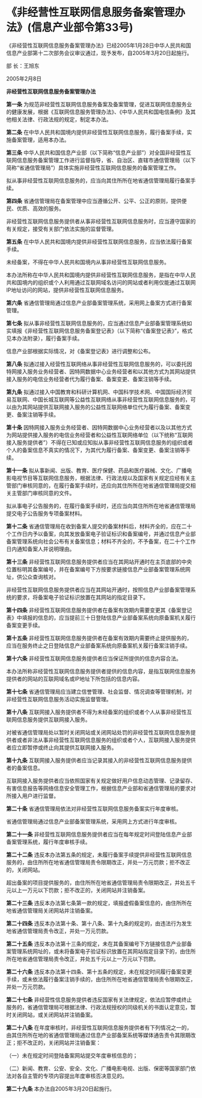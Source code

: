 

# 《非经营性互联网信息服务备案管理办法》(信息产业部令第33号)

《非经营性互联网信息服务备案管理办法》已经2005年1月28日中华人民共和国信息产业部第十二次部务会议审议通过，现予发布，自2005年3月20日起施行。

部 长：王旭东 

2005年2月8日

**非经营性互联网信息服务备案管理办法**

**第一条** 为规范非经营性互联网信息服务备案及备案管理，促进互联网信息服务业的健康发展，根据《互联网信息服务管理办法》、《中华人民共和国电信条例》及其他相关法律、行政法规的规定，制定本办法。

**第二条** 在中华人民共和国境内提供非经营性互联网信息服务，履行备案手续，实施备案管理，适用本办法。

**第三条** 中华人民共和国信息产业部（以下简称“信息产业部”）对全国非经营性互联网信息服务备案管理工作进行监督指导，省、自治区、直辖市通信管理局（以下简称“省通信管理局”）具体实施非经营性互联网信息服务的备案管理工作。

拟从事非经营性互联网信息服务的，应当向其住所所在地省通信管理局履行备案手续。

**第四条** 省通信管理局在备案管理中应当遵循公开、公平、公正的原则，提供便民、优质、高效的服务。

非经营性互联网信息服务提供者从事非经营性互联网信息服务时，应当遵守国家的有关规定，接受有关部门依法实施的监督管理。

**第五条** 在中华人民共和国境内提供非经营性互联网信息服务，应当依法履行备案手续。

未经备案，不得在中华人民共和国境内从事非经营性互联网信息服务。

本办法所称在中华人民共和国境内提供非经营性互联网信息服务，是指在中华人民共和国境内的组织或个人利用通过互联网域名访问的网站或者利用仅能通过互联网IP地址访问的网站，提供非经营性互联网信息服务。

**第六条** 省通信管理局通过信息产业部备案管理系统，采用网上备案方式进行备案管理。

**第七条** 拟从事非经营性互联网信息服务的，应当通过信息产业部备案管理系统如实填报《非经营性互联网信息服务备案登记表》（以下简称“《备案登记表》”，格式见本办法附录），履行备案手续。

信息产业部根据实际情况，对《备案登记表》进行调整和公布。

**第八条** 拟通过接入经营性互联网络从事非经营性互联网信息服务的，可以委托因特网接入服务业务经营者、因特网数据中心业务经营者和以其他方式为其网站提供接入服务的电信业务经营者代为履行备案、备案变更、备案注销等手续。

**第九条** 拟通过接入中国教育和科研计算机网、中国科学技术网、中国国际经济贸易互联网、中国长城互联网等公益性互联网络从事非经营性互联网信息服务的，可以由为其网站提供互联网接入服务的公益性互联网络单位代为履行备案、备案变更、备案注销等手续。

**第十条** 因特网接入服务业务经营者、因特网数据中心业务经营者以及以其他方式为网站提供接入服务的电信业务经营者和公益性互联网络单位（以下统称“互联网接入服务提供者”）不得在已知或应知拟从事非经营性互联网信息服务的组织或者个人的备案信息不真实的情况下，为其代为履行备案、备案变更、备案注销等手续。

**第十一条** 拟从事新闻、出版、教育、医疗保健、药品和医疗器械、文化、广播电影电视节目等互联网信息服务，根据法律、行政法规以及国家有关规定应经有关主管部门审核同意的，在履行备案手续时，还应向其住所所在地省通信管理局提交相关主管部门审核同意的文件。

拟从事电子公告服务的，在履行备案手续时，还应当向其住所所在地省通信管理局提交电子公告服务专项备案材料。

**第十二条** 省通信管理局在收到备案人提交的备案材料后，材料齐全的，应在二十个工作日内予以备案，向其发放备案电子验证标识和备案编号，并通过信息产业部备案管理系统向社会公布有关备案信息；材料不齐全的，不予备案，在二十个工作日内通知备案人并说明理由。

**第十三条** 非经营性互联网信息服务提供者应当在其网站开通时在主页底部的中央位置标明其备案编号，并在备案编号下方按要求链接信息产业部备案管理系统网址，供公众查询核对。

非经营性互联网信息服务提供者应当在其网站开通时，按照信息产业部备案管理系统的要求，将备案电子验证标识放置在其网站的指定目录下。

**第十四条** 非经营性互联网信息服务提供者在备案有效期内需要变更其《备案登记表》中填报的信息的，应当提前三十日登陆信息产业部备案系统向原备案机关履行备案变更手续。

**第十五条** 非经营性互联网信息服务提供者在备案有效期内需要终止提供服务的，应当在服务终止之日登陆信息产业部备案系统向原备案机关履行备案注销手续。

**第十六条** 非经营性互联网信息服务提供者应当保证所提供的信息内容合法。

本办法所称非经营性互联网信息服务提供者提供的信息内容，是指互联网信息服务提供者的网站的互联网域名或IP地址下所包括的信息内容。

**第十七条** 省通信管理局应当建立信誉管理、社会监督、情况调查等管理机制，对非经营性互联网信息服务活动实施监督管理。

**第十八条** 互联网接入服务提供者不得为未经备案的组织或者个人从事非经营性互联网信息服务提供互联网接入服务。

对被省通信管理局处以暂时关闭网站或关闭网站处罚的非经营性互联网信息服务提供者或者非法从事非经营性互联网信息服务的组织或者个人，互联网接入服务提供者应立即暂停或终止向其提供互联网接入服务。

**第十九条** 互联网接入服务提供者应当记录其接入的非经营性互联网信息服务提供者的备案信息。

互联网接入服务提供者应当依照国家有关规定做好用户信息动态管理、记录留存、有害信息报告等网络信息安全管理工作，根据信息产业部和省通信管理局的要求对所接入用户进行监督。

**第二十条** 省通信管理局依法对非经营性互联网信息服务备案实行年度审核。

省通信管理局通过信息产业部备案管理系统，采用网上方式进行年度审核。

**第二十一条** 非经营性互联网信息服务提供者应当在每年规定时间登陆信息产业部备案管理系统，履行年度审核手续。

**第二十二条** 违反本办法第五条的规定，未履行备案手续提供非经营性互联网信息服务的，由住所所在地省通信管理局责令限期改正，并处一万元罚款；拒不改正的，关闭网站。

超出备案的项目提供服务的，由住所所在地省通信管理局责令限期改正，并处五千元以上一万元以下罚款；拒不改正的，关闭网站并注销备案。

**第二十三条** 违反本办法第七条第一款的规定，填报虚假备案信息的，由住所所在地省通信管理局关闭网站并注销备案。

**第二十四条** 违反本办法第十条、第十八条、第十九条的规定的，由违法行为发生地省通信管理局责令改正，并处一万元罚款。

**第二十五条** 违反本办法第十三条的规定，未在其备案编号下方链接信息产业部备案管理系统网址的，或未将备案电子验证标识放置在其网站指定目录下的，由住所所在地省通信管理局责令改正，并处五千元以上一万元以下罚款。

**第二十六条** 违反本办法第十四条、第十五条的规定，未在规定时间履行备案变更手续，或未依法履行备案注销手续的，由住所所在地省通信管理局责令限期改正，并处一万元罚款。

**第二十七条** 非经营性信息服务提供者违反国家有关法律规定，依法应暂停或终止服务的，省通信管理局可根据法律、行政法规授权的同级机关的书面认定意见，暂时关闭网站，或关闭网站并注销备案。

**第二十八条** 在年度审核时，非经营性互联网信息服务提供者有下列情况之一的，由其住所所在地的省通信管理局通过信息产业部备案系统等媒体通告责令其限期改正；拒不改正的，关闭网站并注销备案：

（一）未在规定时间登陆备案网站提交年度审核信息的；

（二）新闻、教育、公安、安全、文化、广播电影电视、出版、保密等国家部门依法对各自主管的专项内容提出年度审核否决意见的。

**第二十九条** 本办法自2005年3月20日起施行。 